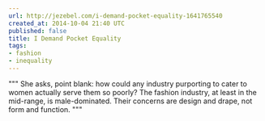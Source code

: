 ```yaml
---
url: http://jezebel.com/i-demand-pocket-equality-1641765540
created_at: 2014-10-04 21:40 UTC
published: false
title: I Demand Pocket Equality
tags:
- fashion
- inequality
---
```


"""
She asks, point blank: how could any industry purporting to cater to women actually serve them so poorly? The fashion industry, at least in the mid-range, is male-dominated. Their concerns are design and drape, not form and function.
 """
